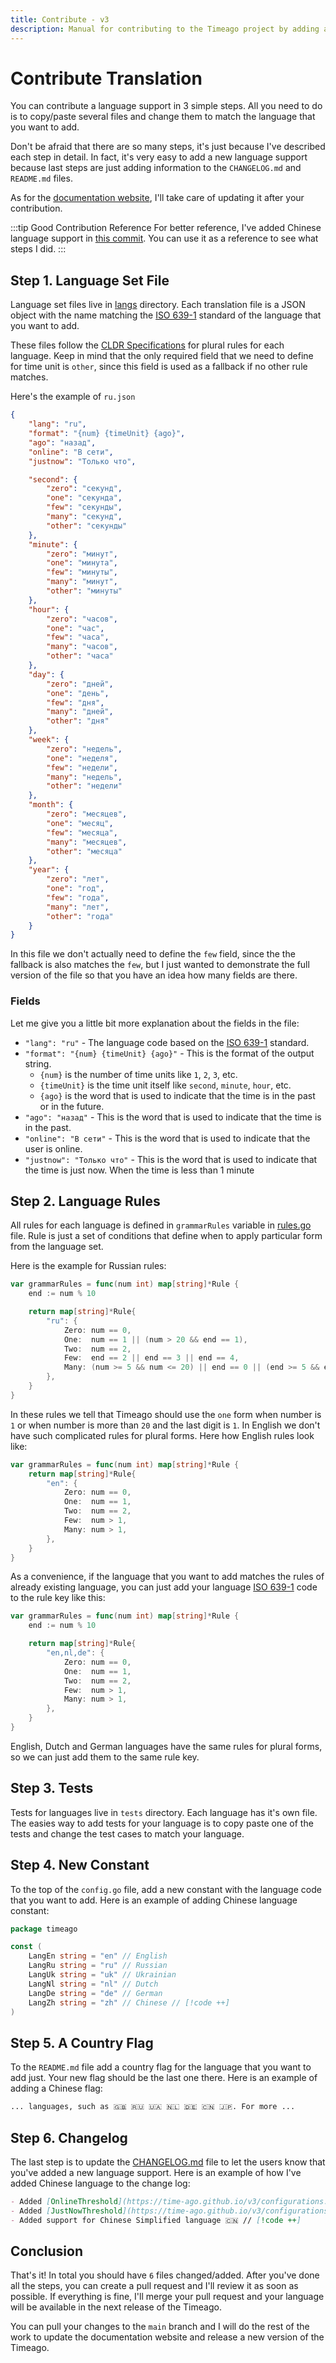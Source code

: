 ```yaml
---
title: Contribute - v3
description: Manual for contributing to the Timeago project by adding a new language support
---
```


# Contribute Translation
You can contribute a language support in 3 simple steps. All you need to do is to copy/paste several files and change them to match the language that you want to add.

Don't be afraid that there are so many steps, it's just because I've described each step in detail. In fact, it's very easy to add a new language support because last steps are just adding information to the `CHANGELOG.md` and `README.md` files.

As for the [documentation website](https://time-ago.github.io/), I'll take care of updating it after your contribution.

:::tip Good Contribution Reference
For better reference, I've added Chinese language support in [this commit](https://github.com/SerhiiCho/timeago/commit/8fa25609c627d367e6e210e38e3bee66109c0739). You can use it as a reference to see what steps I did.
:::

## Step 1. Language Set File
Language set files live in [langs](https://github.com/SerhiiCho/timeago/tree/main/langs) directory. Each translation file is a JSON object with the name matching the [ISO 639-1](https://en.wikipedia.org/wiki/List_of_ISO_639_language_codes) standard of the language that you want to add.

These files follow the [CLDR Specifications](https://cldr.unicode.org/index/cldr-spec/plural-rules) for plural rules for each language. Keep in mind that the only required field that we need to define for time unit is `other`, since this field is used as a fallback if no other rule matches.

Here's the example of `ru.json`

```json
{
    "lang": "ru",
    "format": "{num} {timeUnit} {ago}",
    "ago": "назад",
    "online": "В сети",
    "justnow": "Только что",

    "second": {
        "zero": "секунд",
        "one": "секунда",
        "few": "секунды",
        "many": "секунд",
        "other": "секунды"
    },
    "minute": {
        "zero": "минут",
        "one": "минута",
        "few": "минуты",
        "many": "минут",
        "other": "минуты"
    },
    "hour": {
        "zero": "часов",
        "one": "час",
        "few": "часа",
        "many": "часов",
        "other": "часа"
    },
    "day": {
        "zero": "дней",
        "one": "день",
        "few": "дня",
        "many": "дней",
        "other": "дня"
    },
    "week": {
        "zero": "недель",
        "one": "неделя",
        "few": "недели",
        "many": "недель",
        "other": "недели"
    },
    "month": {
        "zero": "месяцев",
        "one": "месяц",
        "few": "месяца",
        "many": "месяцев",
        "other": "месяца"
    },
    "year": {
        "zero": "лет",
        "one": "год",
        "few": "года",
        "many": "лет",
        "other": "года"
    }
}
```

In this file we don't actually need to define the `few` field, since the the fallback is also matches the `few`, but I just wanted to demonstrate the full version of the file so that you have an idea how many fields are there.

### Fields
Let me give you a little bit more explanation about the fields in the file:

- `"lang": "ru"` - The language code based on the [ISO 639-1](https://en.wikipedia.org/wiki/List_of_ISO_639_language_codes) standard.
- `"format": "{num} {timeUnit} {ago}"` - This is the format of the output string.
  - `{num}` is the number of time units like `1`, `2`, `3`, etc.
  - `{timeUnit}` is the time unit itself like `second`, `minute`, `hour`, etc.
  - `{ago}` is the word that is used to indicate that the time is in the past or in the future.
- `"ago": "назад"` - This is the word that is used to indicate that the time is in the past.
- `"online": "В сети"` - This is the word that is used to indicate that the user is online.
- `"justnow": "Только что"` - This is the word that is used to indicate that the time is just now. When the time is less than 1 minute

## Step 2. Language Rules
All rules for each language is defined in `grammarRules` variable in [rules.go](https://github.com/SerhiiCho/timeago/blob/main/rules.go) file. Rule is just a set of conditions that define when to apply particular form from the language set.

Here is the example for Russian rules:

```go
var grammarRules = func(num int) map[string]*Rule {
	end := num % 10

	return map[string]*Rule{
		"ru": {
			Zero: num == 0,
			One:  num == 1 || (num > 20 && end == 1),
			Two:  num == 2,
			Few:  end == 2 || end == 3 || end == 4,
			Many: (num >= 5 && num <= 20) || end == 0 || (end >= 5 && end <= 9),
		},
	}
}
```

In these rules we tell that Timeago should use the `one` form when number is `1` or when number is more than `20` and the last digit is `1`. In English we don't have such complicated rules for plural forms. Here how English rules look like:

```go
var grammarRules = func(num int) map[string]*Rule {
	return map[string]*Rule{
		"en": {
			Zero: num == 0,
			One:  num == 1,
			Two:  num == 2,
			Few:  num > 1,
			Many: num > 1,
		},
	}
}
```

As a convenience, if the language that you want to add matches the rules of already existing language, you can just add your language [ISO 639-1](https://en.wikipedia.org/wiki/List_of_ISO_639_language_codes) code to the rule key like this:

```go
var grammarRules = func(num int) map[string]*Rule {
	end := num % 10

	return map[string]*Rule{
		"en,nl,de": {
			Zero: num == 0,
			One:  num == 1,
			Two:  num == 2,
			Few:  num > 1,
			Many: num > 1,
		},
	}
}
```

English, Dutch and German languages have the same rules for plural forms, so we can just add them to the same rule key.

## Step 3. Tests
Tests for languages live in `tests` directory. Each language has it's own file. The easies way to add tests for your language is to copy paste one of the tests and change the test cases to match your language.

## Step 4. New Constant
To the top of the `config.go` file, add a new constant with the language code that you want to add. Here is an example of adding Chinese language constant:

```go
package timeago

const (
	LangEn string = "en" // English
	LangRu string = "ru" // Russian
	LangUk string = "uk" // Ukrainian
	LangNl string = "nl" // Dutch
	LangDe string = "de" // German
	LangZh string = "zh" // Chinese // [!code ++]
)
```

## Step 5. A Country Flag
To the `README.md` file add a country flag for the language that you want to add just. Your new flag should be the last one there. Here is an example of adding a Chinese flag:

```md
... languages, such as 🇬🇧 🇷🇺 🇺🇦 🇳🇱 🇩🇪 🇨🇳 🇯🇵. For more ...
```

## Step 6. Changelog
The last step is to update the [CHANGELOG.md](https://github.com/SerhiiCho/timeago/blob/main/CHANGELOG.md) file to let the users know that you've added a new language support. Here is an example of how I've added Chinese language to the change log:

```md
- Added [OnlineThreshold](https://time-ago.github.io/v3/configurations.html#thresholds) parameter to the configurations to set the threshold for the "Online" status
- Added [JustNowThreshold](https://time-ago.github.io/v3/configurations.html#thresholds) parameter to the configurations to set the threshold for the "Just now" status
- Added support for Chinese Simplified language 🇨🇳 // [!code ++]
```

## Conclusion
That's it! In total you should have `6` files changed/added. After you've done all the steps, you can create a pull request and I'll review it as soon as possible. If everything is fine, I'll merge your pull request and your language will be available in the next release of the Timeago.

You can pull your changes to the `main` branch and I will do the rest of the work to update the documentation website and release a new version of the Timeago.